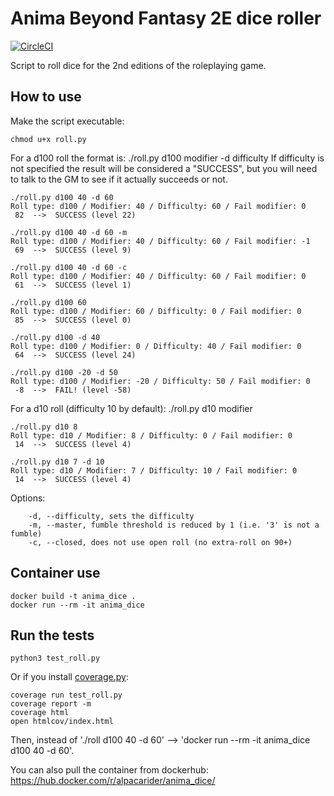 # Anima Beyond Fantasy 2E dice roller

[![CircleCI](https://circleci.com/gh/AlvaroRuizDelgado/Fading_Suns_dice_roller.svg?style=svg)](https://circleci.com/gh/AlvaroRuizDelgado/Fading_Suns_dice_roller)

Script to roll dice for the 2nd editions of the roleplaying game.

## How to use

Make the script executable:
```shell
chmod u+x roll.py
```

For a d100 roll the format is: ./roll.py d100 modifier -d difficulty
If difficulty is not specified the result will be considered a "SUCCESS", but you will need to talk to the GM to see if it actually succeeds or not.
```shell
./roll.py d100 40 -d 60
Roll type: d100 / Modifier: 40 / Difficulty: 60 / Fail modifier: 0
 82  -->  SUCCESS (level 22)

./roll.py d100 40 -d 60 -m
Roll type: d100 / Modifier: 40 / Difficulty: 60 / Fail modifier: -1
 69  -->  SUCCESS (level 9)

./roll.py d100 40 -d 60 -c
Roll type: d100 / Modifier: 40 / Difficulty: 60 / Fail modifier: 0
 61  -->  SUCCESS (level 1)

./roll.py d100 60
Roll type: d100 / Modifier: 60 / Difficulty: 0 / Fail modifier: 0
 85  -->  SUCCESS (level 0) 

./roll.py d100 -d 40
Roll type: d100 / Modifier: 0 / Difficulty: 40 / Fail modifier: 0
 64  -->  SUCCESS (level 24)

./roll.py d100 -20 -d 50
Roll type: d100 / Modifier: -20 / Difficulty: 50 / Fail modifier: 0
 -8  -->  FAIL! (level -58)
```

For a d10 roll (difficulty 10 by default): ./roll.py d10 modifier
```shell
./roll.py d10 8
Roll type: d10 / Modifier: 8 / Difficulty: 0 / Fail modifier: 0
 14  -->  SUCCESS (level 4)

./roll.py d10 7 -d 10
Roll type: d10 / Modifier: 7 / Difficulty: 10 / Fail modifier: 0
 14  -->  SUCCESS (level 4)
```

Options:
```
    -d, --difficulty, sets the difficulty
    -m, --master, fumble threshold is reduced by 1 (i.e. '3' is not a fumble)
    -c, --closed, does not use open roll (no extra-roll on 90+)
```

## Container use

```shell
docker build -t anima_dice .
docker run --rm -it anima_dice
```

## Run the tests

```shell
python3 test_roll.py
```

Or if you install [coverage.py](https://coverage.readthedocs.io/en/latest/):
```shell
coverage run test_roll.py
coverage report -m
coverage html
open htmlcov/index.html
```

Then, instead of './roll d100 40 -d 60' --> 'docker run --rm -it anima_dice d100 40 -d 60'.

You can also pull the container from dockerhub:
https://hub.docker.com/r/alpacarider/anima_dice/
